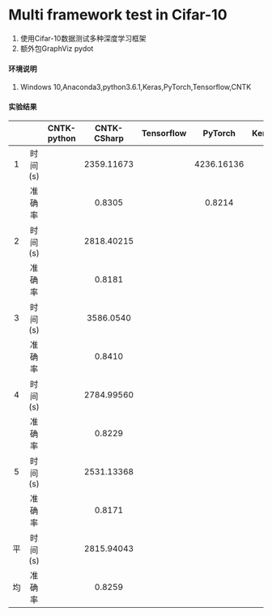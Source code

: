 Multi framework test in Cifar-10
=====

1. 使用Cifar-10数据测试多种深度学习框架<br>
2. 额外包GraphViz pydot

#### 环境说明
1. Windows 10,Anaconda3,python3.6.1,Keras,PyTorch,Tensorflow,CNTK

#### 实验结果
| | | CNTK-python |CNTK-CSharp| Tensorflow |PyTorch |Keras(Tensorflow)|
|:-----:|:-----:|:-----:|:-----:|:-----:|:-----:|:-----:|
|1|时间(s) | |2359.11673| |4236.16136 |6977.23662 |
| |准确率  | |0.8305| |0.8214 |0.8395|
|2|时间(s)| |2818.40215| | |6815.64579|
| |准确率 | |0.8181| | |0.8410 |
|3|时间(s)| |3586.0540| | | |
| |准确率 | |0.8410| | | |
|4|时间(s)| |2784.99560| | | |
| |准确率 | |0.8229| | | |
|5|时间(s)| |2531.13368| | | |
| |准确率 | |0.8171| | | |
|平|时间(s)| |2815.94043| | | |
|均|准确率 | |0.8259| | | |
